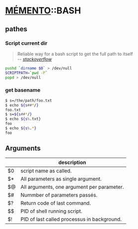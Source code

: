 [MÉMENTO](../README.md)::BASH
=============

pathes
------------

### Script current dir

> Reliable way for a bash script to get the full path to itself  
> -- <cite>[stackoverflow](http://stackoverflow.com/questions/4774054/reliable-way-for-a-bash-script-to-get-the-full-path-to-itself)</cite>

```bash
pushd `dirname $0` > /dev/null
SCRIPTPATH=`pwd -P`
popd > /dev/null
```

### get basename

```bash
$ s=/the/path/foo.txt
$ echo ${s##*/}
foo.txt
$ s=${s##*/}
$ echo ${s%.txt}
foo
$ echo ${s%.*}
foo
```

Arguments
----------

|    |                       description   			 						|
|----|----------------------------------------------------------------------|
| $0 | script name as called.												|
| $* | All parameters as single argument.									|
| $@ | All arguments, one argument per parameter.							|
| $# | Nummber of parameters passés.										|
| $? | Return code of last command.											|
| $$ | PID of shell running script.											|
| $! | PID of last called processus in background.							|

